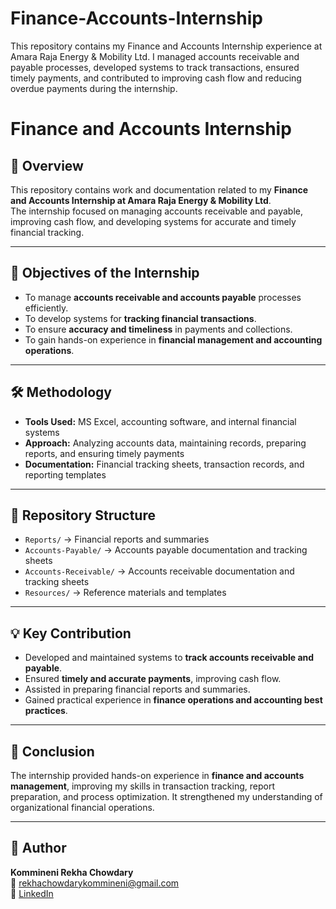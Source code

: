# Finance-Accounts-Internship
This repository contains my Finance and Accounts Internship experience at Amara Raja Energy &amp; Mobility Ltd. I managed accounts receivable and payable processes, developed systems to track transactions, ensured timely payments, and contributed to improving cash flow and reducing overdue payments during the internship.
# Finance and Accounts Internship

## 📖 Overview
This repository contains work and documentation related to my **Finance and Accounts Internship at Amara Raja Energy & Mobility Ltd**.  
The internship focused on managing accounts receivable and payable, improving cash flow, and developing systems for accurate and timely financial tracking.

---

## 🎯 Objectives of the Internship
- To manage **accounts receivable and accounts payable** processes efficiently.  
- To develop systems for **tracking financial transactions**.  
- To ensure **accuracy and timeliness** in payments and collections.  
- To gain hands-on experience in **financial management and accounting operations**.

---

## 🛠️ Methodology
- **Tools Used:** MS Excel, accounting software, and internal financial systems  
- **Approach:** Analyzing accounts data, maintaining records, preparing reports, and ensuring timely payments  
- **Documentation:** Financial tracking sheets, transaction records, and reporting templates

---

## 📂 Repository Structure
- `Reports/` → Financial reports and summaries  
- `Accounts-Payable/` → Accounts payable documentation and tracking sheets  
- `Accounts-Receivable/` → Accounts receivable documentation and tracking sheets  
- `Resources/` → Reference materials and templates  

---

## 💡 Key Contribution
- Developed and maintained systems to **track accounts receivable and payable**.  
- Ensured **timely and accurate payments**, improving cash flow.  
- Assisted in preparing financial reports and summaries.  
- Gained practical experience in **finance operations and accounting best practices**.

---

## 📌 Conclusion
The internship provided hands-on experience in **finance and accounts management**, improving my skills in transaction tracking, report preparation, and process optimization. It strengthened my understanding of organizational financial operations.

---

## 👤 Author
**Kommineni Rekha Chowdary**  
📧 rekhachowdarykommineni@gmail.com  
🔗 [LinkedIn](https://www.linkedin.com/in/kommineni-rekha-chowdary)
